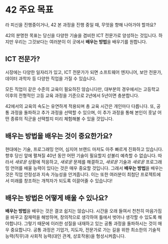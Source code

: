# 42 주요 목표

라 피신을 진행중이거나, 42 본 과정을 진행 중일 때, 무엇을 향해 나아가야 할까요?

42의 분명한 목표는 당신을 다양한 기술을 겸비한 ICT 전문가로 양성하는 것입니다.
하지만 우리는 그것보다는 여러분이 이 곳에서 **배우는 방법**을 배우기를 원합니다.

## ICT 전문가?
시장에는 다양한 일자리가 있고, ICT 전문가가 되면 소프트웨어 엔지니어, 보안 전문가, 데이터 과학자 등 다양한 직업을 가질 수 있습니다.

모든 직업이 같은 수준의 교육이 필요하진 않습니다만, 대부분의 경우에서는 고등학교 이후의 전형적인 고등 교육 과정을 기준으로 2년에서 5년이면 충분합니다.

42에서의 교육의 속도는 유연하게 적용되며 총 교육 시간은 개인마다 다릅니다.
또, 공통 과정을 돌파하고 추가 과정을 선택할 수 있으며, 이 추가 과정을 통해 본인이 훗날 어떤 종류의 직군을 선택할지 미리 체험해볼 수 있을 것입니다.

## **배우는 방법**을 배우는 것이 중요한가요?
현대에는 기술, 프로그래밍 언어, 심지어 브랜드 마저도 아주 빠르게 진화하고 있습니다. 향후 당신 앞에 펼쳐질 40년 동안 어떤 기술이 필요할지 섣불리 예측할 수 없습니다.
따라서 *새로운* 상황에 적응하고, *새로운* 문제를 해결하고, *새로운* 기술과 *새로운* 프로그래밍 언어를 배울 능력이 있다는 것은 매우 중요할 것입니다.
그래서 **배우는 방법**을 배우는 것은 직업 안정성과 지속 가능성을 안겨줍니다. 이는 또한 여러분이 최첨단 프로젝트에서 미래를 창조하는 개척자가 되도록 이끌어줄 수 있습니다!

## **배우는 방법**은 어떻게 배울 수 있나요?
**배우는 방법**을 배우는 것은 결코 쉽지는 않습니다. 시간을 오래 들여서 천천히 마음가짐을 바꾸고 잠재력을 해방하며, 창의적으로 생각하여 틀에서 벗어나 생각할 수 있도록 해야합니다.
그렇기 때문에 이러한 성질을 내재하고 있는 공통 과정을 돌파하시는 것이 매우 중요합니다. 공통 과정은 기업가, 지도자, 전문가로 가는 길을 위한 최소한의 기술적 능력(직무)과 사회적 능력(대인 관계, 상호작용)을 형성시켜줍니다.
